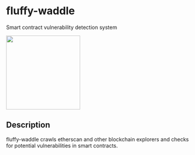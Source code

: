 # fluffy-waddle

Smart contract vulnerability detection system

<img src="https://user-images.githubusercontent.com/3029017/193703258-4f84c071-cf7c-4043-a9d0-8b536228979b.png" data-canonical-src="https://user-images.githubusercontent.com/3029017/193703258-4f84c071-cf7c-4043-a9d0-8b536228979b.png" width="200px" height="200px" />


## Description

fluffy-waddle crawls etherscan and other blockchain explorers and checks for potential vulnerabilities in smart contracts.

